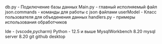 db.py - Подключение базы данных
Main.py - главный исполняемый файл
json.commands - команды для работы с json файлами
userModel - Класс пользователя для объеденения данных
handlers.py - примеры использования обработчиков



Ide - (vscode,pycharm)
Python - 12.5 и выше
MysqlWorkbench 8.20
mysql server 8.20
git
github desktop